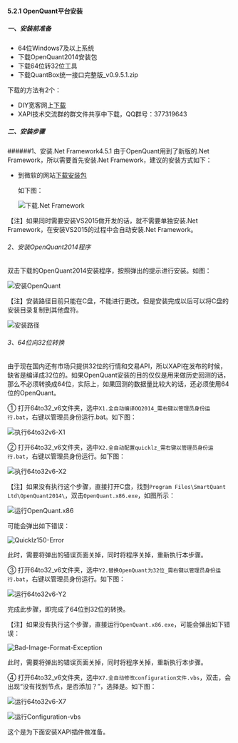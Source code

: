 #### 5.2.1 OpenQuant平台安装

##### 一、安装前准备

* 64位Windows7及以上系统
* 下载OpenQuant2014安装包
* 下载64位转32位工具
* 下载QuantBox统一接口完整版_v0.9.5.1.zip

下载的方法有2个：
* DIY宽客网上[下载](http://www.diyq.cn/thread-4-1-1.html)
* XAPI技术交流群的群文件共享中下载，QQ群号：377319643

##### 二、安装步骤

######1、安装.Net Framework4.5.1
由于OpenQuant用到了新版的.Net Framework，所以需要首先安装.Net Framework，建议的安装方式如下：
* 到微软的网站[下载安装包](https://support.microsoft.com/zh-cn/kb/2858728)

  如下图：

  ![下载.Net Framework](Image/05.2.1-Download-Net-Framework.jpg)

【注】如果同时需要安装VS2015做开发的话，就不需要单独安装.Net Framework，在安装VS2015的过程中会自动安装.Net Framework。

###### 2、安装OpenQuant2014程序

双击下载的OpenQuant2014安装程序，按照弹出的提示进行安装。如图：

![安装OpenQuant](Image/05.2.1-Insatall-OpenQuant.jpg)

【注】安装路径目前只能在C盘，不能进行更改。但是安装完成以后可以将C盘的安装目录复制到其他盘符。

![安装路径](Image/05.2.1-Install-OpenQuant-Path.jpg)

###### 3、64位向32位转换

由于现在国内还有市场只提供32位的行情和交易API，所以XAPI在发布的时候，缺省是编译成32位的。如果OpenQuant安装的目的仅仅是用来做历史回测的话，那么不必须转换成64位，实际上，如果回测的数据量比较大的话，还必须使用64位的OpenQuant。

① 打开64to32\_v6文件夹，选中`X1.全自动编译OQ2014_需右键以管理员身份运行.bat`，右键以管理员身份运行.bat。如下图：

![执行64to32v6-X1](Image/05.2.1-64to32v6-X1-bat.jpg)

② 打开64to32\_v6文件夹，选中`X2.全自动配置quicklz_需右键以管理员身份运行.bat`，右键以管理员身份运行。如下图：

![执行64to32v6-X2](Image/05.2.1-64to32v6-X2-bat.jpg)

【注】如果没有执行这个步骤，直接打开C盘，找到`Program Files\SmartQuant Ltd\OpenQuant2014\`，双击`OpenQuant.x86.exe`，如图所示：

![运行OpenQuant.x86](Image/05.2.1-Run-OpenQuant-x86.jpg)

可能会弹出如下错误：

![Quicklz150-Error](Image/05.2.1-Quicklz150-Error.jpg)

此时，需要将弹出的错误页面关掉，同时将程序关掉，重新执行本步骤。

③ 打开64to32\_v6文件夹，选中`Y2.替换OpenQuant为32位_需右键以管理员身份运行.bat`，右键以管理员身份运行。如下图：

![运行64to32v6-Y2](Image/05.2.1-64to32v6-Y2-bat.jpg)

完成此步骤，即完成了64位到32位的转换。

【注】如果没有执行这个步骤，直接运行`OpenQuant.x86.exe`，可能会弹出如下错误：

![Bad-Image-Format-Exception](Image/05.2.1-Bad-Image-Format-Exception.jpg)

此时，需要将弹出的错误页面关掉，同时将程序关掉，重新执行本步骤。

④ 打开64to32\_v6文件夹，选中`X7.全自动修改configuration文件.vbs`，双击，会出现“没有找到节点，是否添加？”，选择是。如下图：

![运行64to32v6-X7](Image/05.2.1-64to32v6-X7-bat.jpg)

![运行Configuration-vbs](Image/05.2.1-Configuration-vbs-Messagebox.jpg)

这个是为下面安装XAPI插件做准备。
